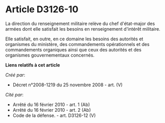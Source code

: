 # Article D3126-10

La direction du renseignement militaire relève du chef d'état-major des armées dont elle satisfait les besoins en
renseignement d'intérêt militaire.

Elle satisfait, en outre, en ce domaine les besoins des autorités et organismes du ministère, des commandements opérationnels
et des commandements organiques ainsi que ceux des autorités et des organismes gouvernementaux concernés.

**Liens relatifs à cet article**

_Créé par_:

  - Décret n°2008-1219 du 25 novembre 2008 - art. (V)

_Cité par_:

  - Arrêté du 16 février 2010 - art. 1 (Ab)
  - Arrêté du 16 février 2010 - art. 2 (Ab)
  - Code de la défense. - art. D3126-12 (V)
